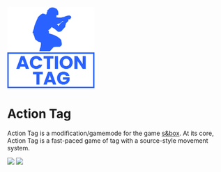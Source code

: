 <img src="./ui/logo_transparent_full.png" alt="Action Tag Logo" width="200"/>

# Action Tag

Action Tag is a modification/gamemode for the game [s&box](https://sbox.facepunch.com/news). At its core, Action Tag is a fast-paced game of tag with a source-style movement system.

![](https://mzegar.github.io/images/blogs/20210920/hammer1.png)
![](https://mzegar.github.io/images/blogs/20210920/hammer2.png)
